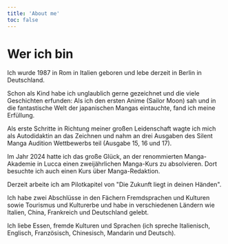 ```yaml
---
title: 'About me'
toc: false
---
```


# Wer ich bin

Ich wurde 1987 in Rom in Italien geboren und lebe derzeit in Berlin in Deutschland.

Schon als Kind habe ich unglaublich gerne gezeichnet und die viele Geschichten erfunden: Als ich den ersten Anime (Sailor Moon) sah und in die fantastische Welt der japanischen Mangas eintauchte, fand ich meine Erfüllung.

Als erste Schritte in Richtung meiner großen Leidenschaft wagte ich mich als Autodidaktin an das Zeichnen und nahm an drei Ausgaben des Silent Manga Audition Wettbewerbs teil (Ausgabe 15, 16 und 17).

Im Jahr 2024 hatte ich das große Glück, an der renommierten Manga-Akademie in Lucca einen zweijährlichen Manga-Kurs zu absolvieren. Dort besuchte ich auch einen Kurs über Manga-Redaktion.

Derzeit arbeite ich am Pilotkapitel von "Die Zukunft liegt in deinen Händen".

Ich habe zwei Abschlüsse in den Fächern Fremdsprachen und Kulturen sowie Tourismus und Kulturerbe und habe in verschiedenen Ländern wie Italien, China, Frankreich und Deutschland gelebt.

Ich liebe Essen, fremde Kulturen und Sprachen (ich spreche Italienisch, Englisch, Französisch, Chinesisch, Mandarin und Deutsch).

